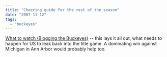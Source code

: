 ```yaml
---
title: "Cheering guide for the rest of the season"
date: "2007-11-12"
tags: 
  - "buckeyes"
---
```


[What to watch (Blogging the Buckeyes)](http://blog.dispatch.com/buckeyesblog/2007/11/what_to_watch.shtml "What to watch (Blogging the Buckeyes)") -- this lays it all out, what needs to happen for US to leak back into the title game. A dominating win against Michigan in Ann Arbor would probably help too.
